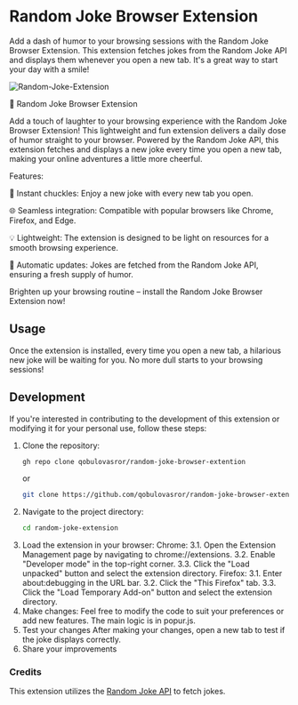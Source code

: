 # Random Joke Browser Extension

Add a dash of humor to your browsing sessions with the Random Joke Browser Extension. This extension fetches jokes from the Random Joke API and displays them whenever you open a new tab. It's a great way to start your day with a smile!

![Random-Joke-Extension](https://github.com/qobulovasror/random-joke-browser-extention/assets/71517683/561a5710-4d58-450f-a151-d081031cca85)

🤣 Random Joke Browser Extension

Add a touch of laughter to your browsing experience with the Random Joke Browser Extension! This lightweight and fun extension delivers a daily dose of humor straight to your browser. Powered by the Random Joke API, this extension fetches and displays a new joke every time you open a new tab, making your online adventures a little more cheerful.

Features:

🎉 Instant chuckles: Enjoy a new joke with every new tab you open.

🌐 Seamless integration: Compatible with popular browsers like Chrome, Firefox, and Edge.

💡 Lightweight: The extension is designed to be light on resources for a smooth browsing experience.

🔄 Automatic updates: Jokes are fetched from the Random Joke API, ensuring a fresh supply of humor.

Brighten up your browsing routine – install the Random Joke Browser Extension now!

## Usage
Once the extension is installed, every time you open a new tab, a hilarious new joke will be waiting for you. No more dull starts to your browsing sessions!

## Development
If you're interested in contributing to the development of this extension or modifying it for your personal use, follow these steps:
1. Clone the repository:
   ```bash
   gh repo clone qobulovasror/random-joke-browser-extention
   ```
   or
   ```bash
   git clone https://github.com/qobulovasror/random-joke-browser-extention
   ```
3. Navigate to the project directory:
   ```bash
   cd random-joke-extension
   ```
4. Load the extension in your browser:
  Chrome:
    3.1. Open the Extension Management page by navigating to chrome://extensions.
    3.2. Enable "Developer mode" in the top-right corner.
    3.3. Click the "Load unpacked" button and select the extension directory.
  Firefox:
    3.1. Enter about:debugging in the URL bar.
    3.2. Click the "This Firefox" tab.
    3.3. Click the "Load Temporary Add-on" button and select the extension directory.
5. Make changes:
  Feel free to modify the code to suit your preferences or add new features. The main logic is in popur.js.
6. Test your changes
  After making your changes, open a new tab to test if the joke displays correctly.
7. Share your improvements

### Credits
  This extension utilizes the [Random Joke API](https://github.com/15Dkatz/official_joke_api) to fetch jokes.
